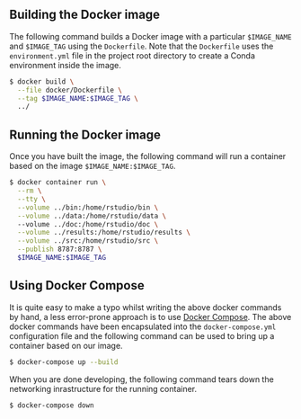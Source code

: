 ## Building the Docker image

The following command builds a Docker image with a particular `$IMAGE_NAME` and `$IMAGE_TAG` using the `Dockerfile`. Note that the `Dockerfile` uses the `environment.yml` file in the project root directory to create a Conda environment inside the image.

```bash
$ docker build \
  --file docker/Dockerfile \
  --tag $IMAGE_NAME:$IMAGE_TAG \
  ../
```

## Running the Docker image

Once you have built the image, the following command will run a container based on the image `$IMAGE_NAME:$IMAGE_TAG`.

```bash
$ docker container run \
  --rm \
  --tty \
  --volume ../bin:/home/rstudio/bin \
  --volume ../data:/home/rstudio/data \ 
  --volume ../doc:/home/rstudio/doc \
  --volume ../results:/home/rstudio/results \
  --volume ../src:/home/rstudio/src \
  --publish 8787:8787 \
  $IMAGE_NAME:$IMAGE_TAG
```

## Using Docker Compose

It is quite easy to make a typo whilst writing the above docker commands by hand, a less error-prone approach is to use [Docker Compose](https://docs.docker.com/compose/). The above docker commands have been encapsulated into the `docker-compose.yml` configuration file and the following command can be used to bring up a container based on our image.

```bash
$ docker-compose up --build
```

When you are done developing, the following command tears down the networking inrastructure for the running container.

```bash
$ docker-compose down
```
